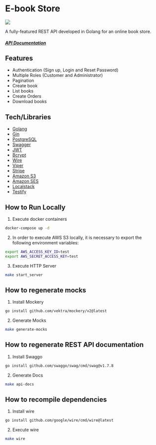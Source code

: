 # E-book Store
![](https://img.shields.io/badge/coverage-95%25-brightgreen)

A fully-featured REST API developed in Golang for an online book store.

##### [API Documentation](https://ebook-store2.herokuapp.com/swagger/index.html)

## Features
* Authentication (Sign up, Login and Reset Password)
* Multiple Roles (Customer and Administrator)
* Pagination
* Create book
* List books
* Create Orders
* Download books

## Tech/Libraries

* [Golang](https://golang.org/)
* [Gin](https://github.com/gin-gonic/gin)
* [PostgreSQL](https://www.postgresql.org/)
* [Swagger](https://www.openapis.org/)
* [JWT](https://jwt.io/)
* [Bcrypt](https://en.wikipedia.org/wiki/Bcrypt)
* [Wire](https://github.com/google/wire)
* [Viper](https://github.com/spf13/viper)
* [Stripe](https://stripe.com/)
* [Amazon S3](https://aws.amazon.com/s3/?nc1=h_ls)
* [Amazon SES](https://aws.amazon.com/ses/?nc1=h_ls)
* [Localstack](https://localstack.cloud/)
* [Testify](https://github.com/stretchr/testify)

## How to Run Locally
1. Execute docker containers
```bash
docker-compose up -d
```
2. In order to execute AWS S3 locally, it is necessary to export the following environment variables:
```bash
export AWS_ACCESS_KEY_ID=test
export AWS_SECRET_ACCESS_KEY=test
```

3. Execute HTTP Server
```bash
make start_server
```

## How to regenerate mocks
1. Install Mockery
```bash
go install github.com/vektra/mockery/v2@latest
```
2. Generate Mocks
```bash
make generate-mocks
```

## How to regenerate REST API documentation
1. Install Swaggo
```bash
go install github.com/swaggo/swag/cmd/swag@v1.7.8
```
2. Generate Docs
```bash
make api-docs
```

## How to recompile dependencies
1. Install wire 
```bash
go install github.com/google/wire/cmd/wire@latest
```
2. Execute wire
```bash
make wire
```